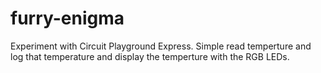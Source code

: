 # furry-enigma

Experiment with Circuit Playground Express.
Simple read temperture and log that temperature and display the temperture with the RGB LEDs.

